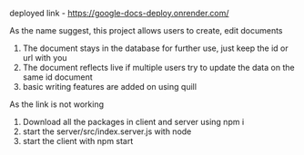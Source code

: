 deployed link - https://google-docs-deploy.onrender.com/

As the name suggest, this project allows users to create, edit documents

1. The document stays in the database for further use, just keep the id or url with you
2. The document reflects live if multiple users try to update the data on the same id document
3. basic writing features are added on using quill

As the link is not working

1. Download all the packages in client and server using npm i
2. start the server/src/index.server.js with node
3. start the client with npm start
